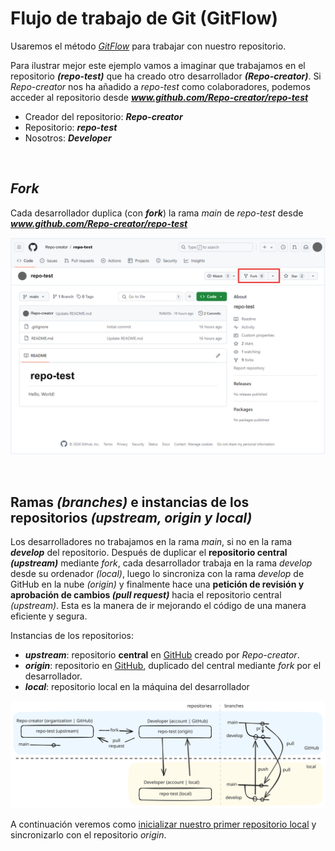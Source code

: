 # Flujo de trabajo de Git (GitFlow)

Usaremos el método [*GitFlow*](../GLOSARIO.md#gitflow) para trabajar con nuestro repositorio.

Para ilustrar mejor este ejemplo vamos a imaginar que trabajamos en el repositorio ***(repo-test)*** que ha creado otro desarrollador ***(Repo-creator)***. Si *Repo-creator* nos ha añadido a *repo-test* como colaboradores, podemos acceder al repositorio desde ***www.github.com/Repo-creator/repo-test***

* Creador del repositorio: ***Repo-creator***
* Repositorio: ***repo-test***
* Nosotros: ***Developer***

<br>

## *Fork*

Cada desarrollador duplica (con ***fork***) la rama *main* de *repo-test* desde ***www.github.com/Repo-creator/repo-test***

![Un repositorio de GitHub](../00_img/Repo-fork.jpg)

<br>

## Ramas *(branches)* e instancias de los repositorios *(upstream, origin y local)*

Los desarrolladores no trabajamos en la rama *main*, si no en la rama ***develop*** del repositorio. Después de duplicar el **repositorio central  *(upstream)*** mediante *fork*, cada desarrollador trabaja en la rama *develop* desde su ordenador *(local)*, luego lo sincroniza con la rama *develop* de GitHub en la nube *(origin)* y finalmente hace una **petición de revisión y aprobación de cambios *(pull request)*** hacia el repositorio central *(upstream)*. Esta es la manera de ir mejorando el código de una manera eficiente y segura.

Instancias de los repositorios:

* ***upstream***: repositorio **central** en [GitHub](../GLOSARIO.md#github) creado por *Repo-creator*.
* ***origin***: repositorio en [GitHub](../GLOSARIO.md#github), duplicado del central mediante *fork* por el desarrollador.
* ***local***: repositorio local en la máquina del desarrollador

![Esquema de repositorios y ramas usando GitFlow](../00_img/repositories-branches-gitflow.svg)

A continuación veremos como [inicializar nuestro primer repositorio local](./07-inicializacion-sincronizacion-repositorio-local.md) y sincronizarlo con el repositorio *origin*.